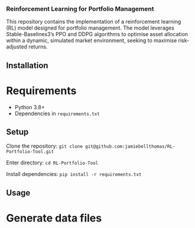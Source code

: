 ### Reinforcement Learning for Portfolio Management
This repository contains the implementation of a reinforcement learning (RL) model designed for portfolio management. The model leverages Stable-Baselines3’s PPO and DDPG algorithms to optimise asset allocation within a dynamic, simulated market environment, seeking to maximise risk-adjusted returns.

## Installation
# Requirements
- Python 3.8+
- Dependencies in `requirements.txt`

## Setup
Clone the repository:
`git clone git@github.com:jamiebellthomas/RL-Portfolio-Tool.git`

Enter directory:
`cd RL-Portfolio-Tool`

Install dependencies:
`pip install -r requirements.txt`

## Usage 

# Generate data files

